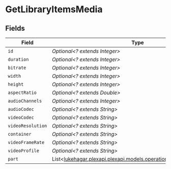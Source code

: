# GetLibraryItemsMedia


## Fields

| Field                                                                                                                   | Type                                                                                                                    | Required                                                                                                                | Description                                                                                                             | Example                                                                                                                 |
| ----------------------------------------------------------------------------------------------------------------------- | ----------------------------------------------------------------------------------------------------------------------- | ----------------------------------------------------------------------------------------------------------------------- | ----------------------------------------------------------------------------------------------------------------------- | ----------------------------------------------------------------------------------------------------------------------- |
| `id`                                                                                                                    | *Optional<? extends Integer>*                                                                                           | :heavy_minus_sign:                                                                                                      | N/A                                                                                                                     | 119534                                                                                                                  |
| `duration`                                                                                                              | *Optional<? extends Integer>*                                                                                           | :heavy_minus_sign:                                                                                                      | N/A                                                                                                                     | 11558112                                                                                                                |
| `bitrate`                                                                                                               | *Optional<? extends Integer>*                                                                                           | :heavy_minus_sign:                                                                                                      | N/A                                                                                                                     | 25025                                                                                                                   |
| `width`                                                                                                                 | *Optional<? extends Integer>*                                                                                           | :heavy_minus_sign:                                                                                                      | N/A                                                                                                                     | 3840                                                                                                                    |
| `height`                                                                                                                | *Optional<? extends Integer>*                                                                                           | :heavy_minus_sign:                                                                                                      | N/A                                                                                                                     | 2072                                                                                                                    |
| `aspectRatio`                                                                                                           | *Optional<? extends Double>*                                                                                            | :heavy_minus_sign:                                                                                                      | N/A                                                                                                                     | 1.85                                                                                                                    |
| `audioChannels`                                                                                                         | *Optional<? extends Integer>*                                                                                           | :heavy_minus_sign:                                                                                                      | N/A                                                                                                                     | 6                                                                                                                       |
| `audioCodec`                                                                                                            | *Optional<? extends String>*                                                                                            | :heavy_minus_sign:                                                                                                      | N/A                                                                                                                     | eac3                                                                                                                    |
| `videoCodec`                                                                                                            | *Optional<? extends String>*                                                                                            | :heavy_minus_sign:                                                                                                      | N/A                                                                                                                     | hevc                                                                                                                    |
| `videoResolution`                                                                                                       | *Optional<? extends String>*                                                                                            | :heavy_minus_sign:                                                                                                      | N/A                                                                                                                     | 4k                                                                                                                      |
| `container`                                                                                                             | *Optional<? extends String>*                                                                                            | :heavy_minus_sign:                                                                                                      | N/A                                                                                                                     | mkv                                                                                                                     |
| `videoFrameRate`                                                                                                        | *Optional<? extends String>*                                                                                            | :heavy_minus_sign:                                                                                                      | N/A                                                                                                                     | 24p                                                                                                                     |
| `videoProfile`                                                                                                          | *Optional<? extends String>*                                                                                            | :heavy_minus_sign:                                                                                                      | N/A                                                                                                                     | main 10                                                                                                                 |
| `part`                                                                                                                  | List<[lukehagar.plexapi.plexapi.models.operations.GetLibraryItemsPart](../../models/operations/GetLibraryItemsPart.md)> | :heavy_minus_sign:                                                                                                      | N/A                                                                                                                     |                                                                                                                         |